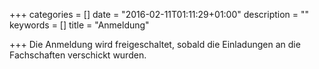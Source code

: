 +++
categories = []
date = "2016-02-11T01:11:29+01:00"
description = ""
keywords = []
title = "Anmeldung"

+++
Die Anmeldung wird freigeschaltet, sobald die Einladungen an die Fachschaften verschickt wurden.
